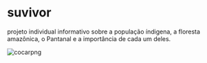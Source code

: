 # suvivor
projeto individual informativo sobre a população índigena, a floresta amazônica, o Pantanal e a importância de cada um deles.

![cocarpng](https://user-images.githubusercontent.com/79323919/117068539-c9f85600-ad01-11eb-9553-c1e3365878a4.png)
